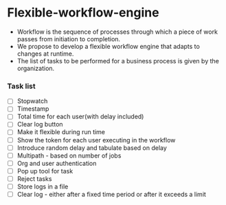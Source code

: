 # Flexible-workflow-engine
- Workflow is the sequence of processes through which a piece of work passes from initiation to completion.
- We propose to develop a flexible workflow engine that adapts to changes at runtime.
- The list of tasks to be performed for a business process is given by the organization.

### Task list
- [ ] Stopwatch
- [ ] Timestamp
- [ ] Total time for each user(with delay included)
- [ ] Clear log button
- [ ] Make it flexible during run time
- [ ] Show the token for each user executing in the workflow
- [ ] Introduce random delay and tabulate based on delay
- [ ] Multipath - based on number of jobs
- [ ] Org and user authentication
- [ ] Pop up tool for task
- [ ] Reject tasks
- [ ] Store logs in a file 
- [ ] Clear log - either after a fixed time period or after it exceeds a limit
